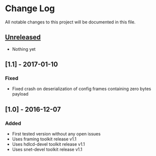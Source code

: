 # Change Log
All notable changes to this project will be documented in this file.

## [Unreleased]
- Nothing yet


## [1.1] - 2017-01-10
### Fixed
- Fixed crash on deserialization of config frames containing zero bytes payload


## [1.0] - 2016-12-07
### Added
- First tested version without any open issues
- Uses framing toolkit release v1.1
- Uses hdlcd-devel toolkit release v1.1
- Uses snet-devel toolkit release v1.1

[Unreleased]: https://github.com/Strunzdesign/satellite-gateway/compare/v1.0...HEAD
